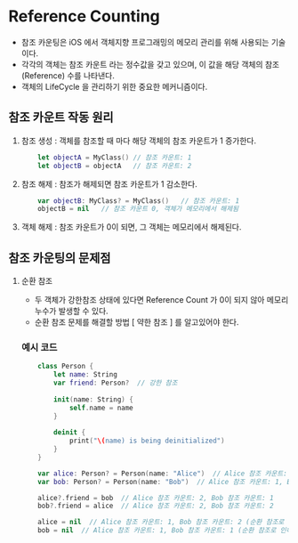 # Reference Counting
- 참조 카운팅은 iOS 에서 객체지향 프로그래밍의 메모리 관리를 위해 사용되는 기술이다.
- 각각의 객체는 참조 카운트 라는 정수값을 갖고 있으며, 이 값을 해당 객체의 참조(Reference) 수를 나타낸다.
- 객체의 LifeCycle 을 관리하기 위한 중요한 메커니즘이다.


## 참조 카운트 작동 원리
1. 참조 생성 : 객체를 참조할 때 마다 해당 객체의 참조 카운트가 1 증가한다.
    ```swift
        let objectA = MyClass() // 참조 카운트: 1
        let objectB = objectA   // 참조 카운트: 2
    ```
2. 참조 해제 : 참조가 해제되면 참조 카운트가 1 감소한다.
    ```swift
        var objectB: MyClass? = MyClass()   // 참조 카운트: 1
        objectB = nil   // 참조 카운트 0, 객체가 메모리에서 해제됨
    ```
3. 객체 해제 : 참조 카운트가 0이 되면, 그 객체는 메모리에서 해제된다.


## 참조 카운팅의 문제점
1. 순환 참조
    - 두 객체가 강한참조 상태에 있다면 Reference Count 가 0이 되지 않아 메모리 누수가 발생할 수 있다.
    - 순환 참조 문제를 해결할 방법 [ 약한 참조 ] 를 알고있어야 한다.

    ### 예시 코드
    ```swift
        class Person {
            let name: String
            var friend: Person?  // 강한 참조
            
            init(name: String) {
                self.name = name
            }
            
            deinit {
                print("\(name) is being deinitialized")
            }
        }

        var alice: Person? = Person(name: "Alice")  // Alice 참조 카운트: 1, Bob 참조 카운트: 0
        var bob: Person? = Person(name: "Bob")  // Alice 참조 카운트: 1, Bob 참조 카운트: 1

        alice?.friend = bob  // Alice 참조 카운트: 2, Bob 참조 카운트: 1
        bob?.friend = alice  // Alice 참조 카운트: 2, Bob 참조 카운트: 2

        alice = nil  // Alice 참조 카운트: 1, Bob 참조 카운트: 2 (순환 참조로 인해 객체가 해제되지 않음)
        bob = nil  // Alice 참조 카운트: 1, Bob 참조 카운트: 1 (순환 참조로 인해 객체가 해제되지 않음)
    ```